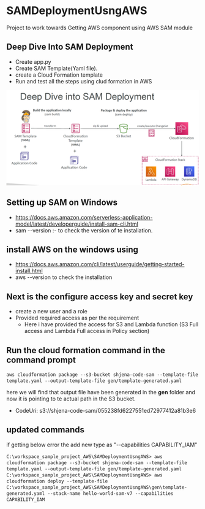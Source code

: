 # SAMDeploymentUsngAWS
Project to work towards Getting AWS component using AWS SAM module

## Deep Dive Into SAM Deployment
- Create app.py
- Create SAM Template(Yaml file).
- create a Cloud Formation template
- Run and test all the steps using clud formation in AWS

![img.png](img.png)

## Setting up SAM on Windows
-   https://docs.aws.amazon.com/serverless-application-model/latest/developerguide/install-sam-cli.html
- sam --version :- to check the version of te installation.

## install AWS on the windows using 
- https://docs.aws.amazon.com/cli/latest/userguide/getting-started-install.html
- aws --version to check the installation  

## Next is the configure access key and secret key 
- create a new user and a role 
- Provided required access as per the requirement
  - Here i have provided the access for S3 and Lambda function (S3 Full access and Lambda Full access in Policy section)

## Run the cloud formation command in the command prompt
    aws cloudformation package --s3-bucket shjena-code-sam --template-file template.yaml --output-template-file gen/template-generated.yaml
  
  here we will find that  output file have been generated in the **gen** folder and now it is pointing to te actual path in the S3 bucket.
  - CodeUri: s3://shjena-code-sam/055238fd6227551ed72977412a81b3e6

## updated commands
if getting below error the add new type as  "--capabilities CAPABILITY_IAM"

    C:\workspace_sample_project_AWS\SAMDeploymentUsngAWS> aws cloudformation package --s3-bucket shjena-code-sam --template-file template.yaml --output-template-file gen/template-generated.yaml
    C:\workspace_sample_project_AWS\SAMDeploymentUsngAWS> aws cloudformation deploy --template-file C:\workspace_sample_project_AWS\SAMDeploymentUsngAWS\gen\template-generated.yaml --stack-name hello-world-sam-v7 --capabilities CAPABILITY_IAM